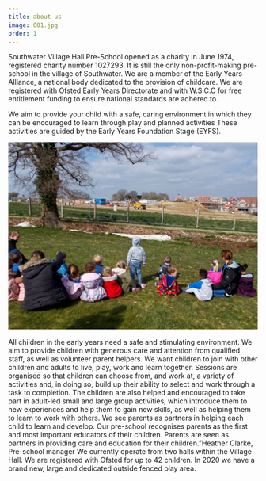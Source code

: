 ```yaml
---
title: about us
image: 001.jpg
order: 1
---
```


Southwater Village Hall Pre-School opened as a charity in June 1974, registered charity number 1027293. It is still the only non-profit-making pre-school in the village of Southwater. We are a member of the Early Years Alliance, a national body dedicated to the provision of childcare. We are registered with Ofsted Early Years Directorate and with W.S.C.C for free entitlement funding to ensure national standards are adhered to.

We aim to provide your child with a safe, caring environment in which they can be encouraged to learn through play and planned activities These activities are guided by the Early Years Foundation Stage (EYFS).

![children playing](../../images/001.jpg)

All children in the early years need a safe and stimulating environment. We aim to provide children with generous care and attention from qualified staff, as well as volunteer parent helpers. We want children to join with other children and adults to live, play, work and learn together. Sessions are organised so that children can choose from, and work at, a variety of activities and, in doing so, build up their ability to select and work through a task to completion. The children are also helped and encouraged to take part in adult-led small and large group activities, which introduce them to new experiences and help them to gain new skills, as well as helping them to learn to work with others. We see parents as partners in helping each child to learn and develop. Our pre-school recognises parents as the first and most important educators of their children. Parents are seen as partners in providing care and education for their children.”Heather Clarke, Pre-school manager
We currently operate from two halls within the Village Hall. We are registered with Ofsted for up to 42 children. In 2020 we have a brand new, large and dedicated outside fenced play area.
